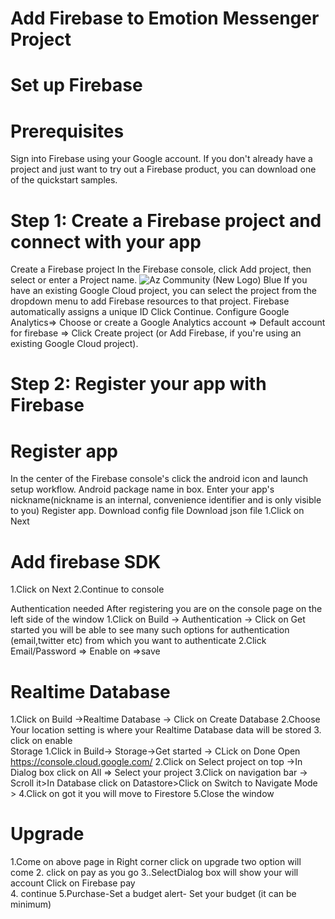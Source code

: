 # Add Firebase to Emotion Messenger Project

# Set up Firebase
# Prerequisites
Sign into Firebase using your Google account.
If you don't already have a project and just want to try out a Firebase product, you can download one of the quickstart samples.

# Step 1: Create a Firebase project and connect with your app
Create a Firebase project 
In the Firebase console, click Add project, then select or enter a Project name.
![Az Community (New Logo) Blue](https://github.com/AIBrainAISchool/Emotion-Messenger/blob/main/Firebase%20set%20up/Screenshot%20(283).png)
If you have an existing Google Cloud project, you can select the project from the dropdown menu to add Firebase resources to that project.
Firebase automatically assigns a unique ID 
Click Continue.
Configure Google Analytics=>  Choose or create a Google Analytics account => Default account for firebase => Click Create project (or Add Firebase, if you're using an existing Google Cloud project).
# Step 2: Register your app with Firebase

# Register app
In the center of the Firebase console's  click the android icon and launch setup workflow.
Android package name in box.
Enter your app's nickname(nickname is an internal, convenience identifier and is only visible to you) 
Register app.
Download config file
Download json file
1.Click on Next
# Add firebase SDK
1.Click on Next
2.Continue to console
 
 
 
 
Authentication needed
After registering you are on the console page on the left side of the window 
1.Click on Build -> Authentication -> Click on Get started you will be able to see many such options for authentication (email,twitter etc) from which you want to authenticate
2.Click Email/Password => Enable on =>save

# Realtime Database
1.Click on Build  ->Realtime Database -> Click on Create Database
2.Choose Your location setting is where your Realtime Database data will be stored
3. click on enable  
 Storage
 1.Click in  Build-> Storage->Get started -> CLick on Done
Open https://console.cloud.google.com/
2.Click on Select project on top ->In Dialog box click on All => Select your project
3.Click on navigation bar -> Scroll it>In  Database click on Datastore>Click on Switch to Navigate Mode > 4.Click on got it you will move to Firestore                                                                                                                   5.Close the window
# Upgrade 
1.Come on above  page in Right corner click on upgrade two option will come
2. click on pay as you go
3..SelectDialog box will show your will account Click on Firebase pay  
4. continue 
5.Purchase-Set a budget alert- Set your budget (it can be minimum)
 
 
 
 
 


